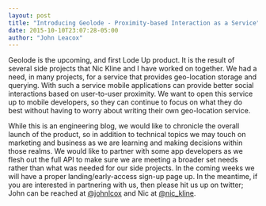 ```yaml
---
layout: post
title: "Introducing Geolode - Proximity-based Interaction as a Service"
date: 2015-10-10T23:07:28-05:00
author: "John Leacox"
---
```


Geolode is the upcoming, and first Lode Up product. It is the result of several side projects that Nic Kline and I have 
worked on together. We had a need, in many projects, for a service that provides geo-location storage and querying. 
With such a service mobile applications can provide better social interactions based on user-to-user proximity. We want 
to open this service up to mobile developers, so they can continue to focus on what they do best without having to 
worry about writing their own geo-location service.

While this is an engineering blog, we would like to chronicle the overall launch of the product, so in addition to 
technical topics we may touch on marketing and business as we are learning and making decisions within those realms. We 
would like to partner with some app developers as we flesh out the full API to make sure we are meeting a broader set 
needs rather than what was needed for our side projects. In the coming weeks we will have a proper landing/early-access
sign-up page up. In the meantime, if you are interested in partnering with us, then please hit us up on twitter; John 
can be reached at [@johnlcox](https://twitter.com/johnlcox) and Nic at [@nic_kline](https://twitter.com/nic_kline).
